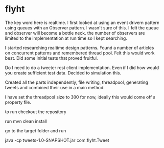 # flyht

The key word here is realtime. I first looked at using an event drivern pattern using queues with an Observer pattern. I wasn't sure of this. I felt the queue and observer will become a bottle neck. the number of observers are limited to the implementation at run time so I kept searching. 

I started researching realtime design patterns. Found a number of articles on concurrent patterns and remembered thread pool. Felt this would work best. Did some initial tests that proved fruitful.

Do I need to do a tweeter rest client implementation. Even if I did how would you create sufficient test data. Decided to simulation this. 

Created all the parts independently, file writing, threadpool, generating tweets and combined their use in a main method. 

I have set the threadpool size to 300 for now, ideally this would come off a property file.

to run checkout the repository
 
run mvn clean install

go to the target folder and run

java -cp tweets-1.0-SNAPSHOT.jar com.flyht.Tweet


 